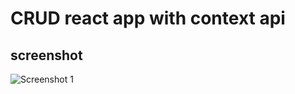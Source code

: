 # CRUD react app with context api

## screenshot
![Screenshot 1](https://user-images.githubusercontent.com/68656122/131947502-c0db016e-7626-4332-bf43-f349a1bdcbc4.png)

